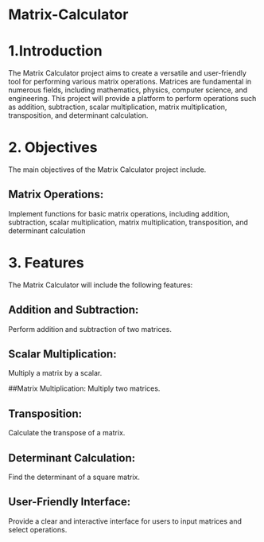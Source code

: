 # Matrix-Calculator

# 1.Introduction
The Matrix Calculator project aims to create a versatile and user-friendly tool for performing various matrix operations. Matrices are fundamental in numerous fields, including mathematics, physics, computer science, and engineering. This project will provide a platform to perform operations such as addition, subtraction, scalar multiplication, matrix multiplication, transposition, and determinant calculation.

# 2. Objectives
The main objectives of the Matrix Calculator project include.

## Matrix Operations: 
Implement functions for basic matrix operations, including addition, subtraction, scalar multiplication, matrix multiplication, transposition, and determinant calculation


# 3. Features
The Matrix Calculator will include the following features:

## Addition and Subtraction: 
Perform addition and subtraction of two matrices.

## Scalar Multiplication: 
Multiply a matrix by a scalar.

##Matrix Multiplication: 
Multiply two matrices.

## Transposition: 
Calculate the transpose of a matrix.

## Determinant Calculation: 
Find the determinant of a square matrix.

## User-Friendly Interface: 
Provide a clear and interactive interface for users to input matrices and select operations.

